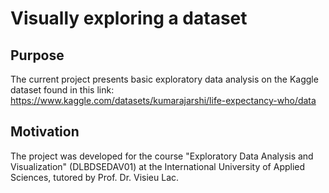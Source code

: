 # Visually exploring a dataset
## Purpose
The current project presents basic exploratory data analysis on the Kaggle dataset found in this link: https://www.kaggle.com/datasets/kumarajarshi/life-expectancy-who/data

## Motivation
The project was developed for the course "Exploratory Data Analysis and Visualization" (DLBDSEDAV01) at the International University of Applied Sciences, tutored by Prof. Dr. Visieu Lac.
